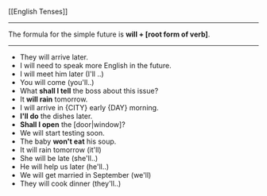 [[English Tenses]]

---

The formula for the simple future is **will + [root form of verb]**.

---


- They will arrive later.
- I will need to speak more English in the future.
-   I will meet him later (I'll ..)
-   You will come (you'll..)
 -   What **shall I tell** the boss about this issue?
-   It **will rain** tomorrow.
-   I will arrive in {CITY} early {DAY} morning.
-   **I'll do** the dishes later.
 -   **Shall I open** the [door|window]?
-   We will start testing soon.
-   The baby **won't eat** his soup.
-   It will rain tomorrow (it'll)
-   She will be late (she'll..)
-   He will help us later (he'll..)
-   We will get married in September (we'll)
-   They will cook dinner (they'll..)